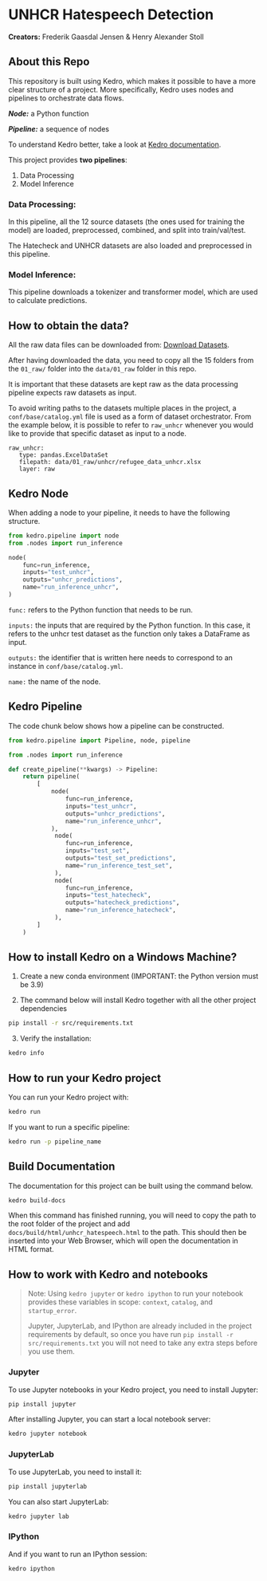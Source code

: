 # UNHCR Hatespeech Detection
**Creators:** Frederik Gaasdal Jensen & Henry Alexander Stoll

## About this Repo
This repository is built using Kedro, which makes it possible to have a more clear structure of a project. More specifically, Kedro uses nodes and pipelines to orchestrate data flows.

***Node:*** a Python function

***Pipeline:*** a sequence of nodes

To understand Kedro better, take a look at [Kedro documentation](https://kedro.readthedocs.io).

This project provides **two pipelines**:

1. Data Processing
2. Model Inference

### Data Processing:
In this pipeline, all the 12 source datasets (the ones used for training the model) are loaded, preprocessed, combined, and split into train/val/test.

The Hatecheck and UNHCR datasets are also loaded and preprocessed in this pipeline.

### Model Inference:
This pipeline downloads a tokenizer and transformer model, which are used to calculate predictions.

## How to obtain the data?
All the raw data files can be downloaded from: [Download Datasets](https://stollfamily.de/01_raw.zip).

After having downloaded the data, you need to copy all the 15 folders from the `01_raw/` folder into the `data/01_raw` folder in this repo.

It is important that these datasets are kept raw as the data processing pipeline expects raw datasets as input.

To avoid writing paths to the datasets multiple places in the project, a `conf/base/catalog.yml` file is used as a form of dataset orchestrator. From the example below, it is possible to refer to `raw_unhcr` whenever you would like to provide that specific dataset as input to a node.

```
raw_unhcr:
   type: pandas.ExcelDataSet
   filepath: data/01_raw/unhcr/refugee_data_unhcr.xlsx
   layer: raw    

```
## Kedro Node
When adding a node to your pipeline, it needs to have the following structure.

```python
from kedro.pipeline import node
from .nodes import run_inference

node(
    func=run_inference,
    inputs="test_unhcr",
    outputs="unhcr_predictions",
    name="run_inference_unhcr",
)
```

`func:` refers to the Python function that needs to be run.

`inputs:` the inputs that are required by the Python function. In this case, it refers to the unhcr test dataset as the function only takes a DataFrame as input.

`outputs:` the identifier that is written here needs to correspond to an instance in `conf/base/catalog.yml`.

`name:` the name of the node.

## Kedro Pipeline
The code chunk below shows how a pipeline can be constructed.
```python
from kedro.pipeline import Pipeline, node, pipeline

from .nodes import run_inference

def create_pipeline(**kwargs) -> Pipeline:
    return pipeline(
        [
            node(
                func=run_inference,
                inputs="test_unhcr",
                outputs="unhcr_predictions",
                name="run_inference_unhcr",
            ),
             node(
                func=run_inference,
                inputs="test_set",
                outputs="test_set_predictions",
                name="run_inference_test_set",
             ),
             node(
                func=run_inference,
                inputs="test_hatecheck",
                outputs="hatecheck_predictions",
                name="run_inference_hatecheck",
             ),
        ]
    )
```



## How to install Kedro on a Windows Machine?

1. Create a new conda environment (IMPORTANT: the Python version must be 3.9)

2. The command below will install Kedro together with all the other project dependencies 

```bash
pip install -r src/requirements.txt
```

3. Verify the installation:

```bash
kedro info
```

## How to run your Kedro project

You can run your Kedro project with:

```bash
kedro run
```

If you want to run a specific pipeline:

```bash
kedro run -p pipeline_name
```

## Build Documentation
The documentation for this project can be built using the command below.

```bash
kedro build-docs
```
When this command has finished running, you will need to copy the path to the root folder of the project and add `docs/build/html/unhcr_hatespeech.html` to the path. This should then be inserted into your Web Browser, which will open the documentation in HTML format. 


## How to work with Kedro and notebooks

> Note: Using `kedro jupyter` or `kedro ipython` to run your notebook provides these variables in scope: `context`, `catalog`, and `startup_error`.
>
> Jupyter, JupyterLab, and IPython are already included in the project requirements by default, so once you have run `pip install -r src/requirements.txt` you will not need to take any extra steps before you use them.

### Jupyter

To use Jupyter notebooks in your Kedro project, you need to install Jupyter:

```bash
pip install jupyter
```

After installing Jupyter, you can start a local notebook server:

```bash
kedro jupyter notebook
```

### JupyterLab

To use JupyterLab, you need to install it:

```bash
pip install jupyterlab
```

You can also start JupyterLab:

```bash
kedro jupyter lab
```

### IPython

And if you want to run an IPython session:

```bash
kedro ipython
```

